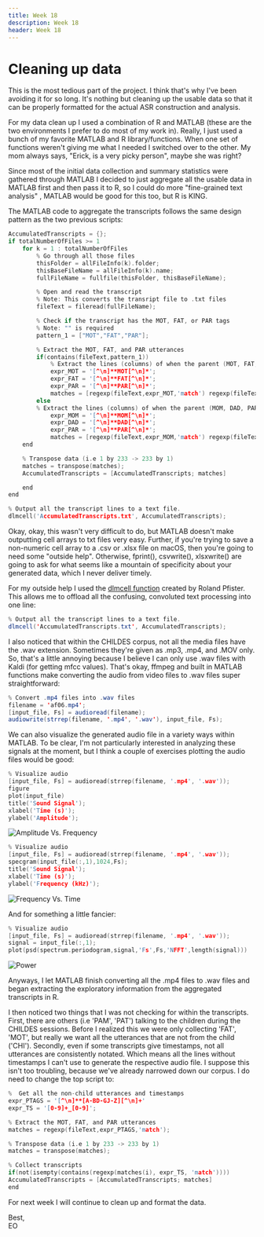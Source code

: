 ```yaml
---
title: Week 18
description: Week 18
header: Week 18
---
```


# Cleaning up data
This is the most tedious part of the project. I think that's why I've been avoiding it for so long. It's nothing but cleaning up the usable data so that it can be properly formatted for the actual ASR construction and analysis.

For my data clean up I used a combination of R and MATLAB (these are the two environments I prefer to do most of my work in). Really, I just used a bunch of my favorite MATLAB and R library/functions. When one set of functions weren't giving me what I needed I switched over to the other. My mom always says, "Erick, is a very picky person", maybe she was right?

Since most of the initial data collection and summary statistics were gathered through MATLAB I decided to just aggregate all the usable data in MATLAB first and then pass it to R, so I could do more "fine-grained text analysis" , MATLAB would be good for this too, but R is KING.

The MATLAB code to aggregate the transcripts follows the same design pattern as the two previous scripts:

```c
AccumulatedTranscripts = {};
if totalNumberOfFiles >= 1
	for k = 1 : totalNumberOfFiles
		% Go through all those files
		thisFolder = allFileInfo(k).folder;
		thisBaseFileName = allFileInfo(k).name;
		fullFileName = fullfile(thisFolder, thisBaseFileName);

		% Open and read the transcript
		% Note: This converts the transript file to .txt files
		fileText = fileread(fullFileName);

		% Check if the transcript has the MOT, FAT, or PAR tags
		% Note: "" is required
		pattern_1 = ["MOT","FAT","PAR"];

		% Extract the MOT, FAT, and PAR utterances
		if(contains(fileText,pattern_1))
			% Extract the lines (columns) of when the parent (MOT, FAT, PAR) is talking
			expr_MOT = '[^\n]**MOT[^\n]*';
			expr_FAT = '[^\n]**FAT[^\n]*';
			expr_PAR = '[^\n]**PAR[^\n]*';
			matches = [regexp(fileText,expr_MOT,'match') regexp(fileText,expr_FAT,'match') regexp(fileText,expr_PAR,'match')];
		else
		% Extract the lines (columns) of when the parent (MOM, DAD, PAR) is talking
			expr_MOM = '[^\n]**MOM[^\n]*';
			expr_DAD = '[^\n]**DAD[^\n]*';
			expr_PAR = '[^\n]**PAR[^\n]*';
			matches = [regexp(fileText,expr_MOM,'match') regexp(fileText,expr_DAD,'match') regexp(fileText,expr_PAR,'match')];   
	end

	% Transpose data (i.e 1 by 233 -> 233 by 1)
	matches = transpose(matches);
	AccumulatedTranscripts = [AccumulatedTranscripts; matches]

	end
end

% Output all the transcript lines to a text file.
dlmcell('AccumulatedTranscripts.txt', AccumulatedTranscripts);
```

Okay, okay, this wasn't very difficult to do, but MATLAB doesn't make outputting cell arrays to txt files very easy. Further, if you're trying to save a non-numeric cell array to a .csv or .xlsx file on macOS, then you're going to need some "outside help". Otherwise, fprint(), csvwrite(), xlsxwrite() are going to ask for what seems like a mountain of specificity about your generated data, which I never deliver timely.

For my outside help I used the [dlmcell function](https://www.mathworks.com/matlabcentral/fileexchange/25387-write-cell-array-to-text-file) created by Roland Pfister. This allows me to offload all the confusing, convoluted text processing into one line:

```java
% Output all the transcript lines to a text file.
dlmcell('AccumulatedTranscripts.txt', AccumulatedTranscripts);
```

I also noticed that within the CHILDES corpus, not all the media files have the .wav extension. Sometimes they're given as .mp3, .mp4, and .MOV only. So, that's a little annoying because I believe I can only use .wav files with Kaldi (for getting mfcc values). That's okay, ffmpeg and built in MATLAB functions make converting the audio from video files to .wav files super straightforward:

```java
% Convert .mp4 files into .wav files
filename = 'af06.mp4';
[input_file, Fs] = audioread(filename);
audiowrite(strrep(filename, '.mp4', '.wav'), input_file, Fs);
```

We can also visualize the generated audio file in a variety ways within MATLAB.
To be clear, I'm not particularly interested in analyzing these signals at the moment, but I think a couple of exercises plotting the audio files would be good:

```c
% Visualize audio
[input_file, Fs] = audioread(strrep(filename, '.mp4', '.wav'));
figure
plot(input_file)
title('Sound Signal');
xlabel('Time (s)');
ylabel('Amplitude');
```
![Amplitude Vs. Frequency](https://storage.googleapis.com/root-proposal-1246/CREU_DATA/week_18/amp%3Atime.png)

```c
% Visualize audio
[input_file, Fs] = audioread(strrep(filename, '.mp4', '.wav'));
specgram(input_file(:,1),1024,Fs);
title('Sound Signal');
xlabel('Time (s)');
ylabel('Frequency (kHz)');
```
![Frequency Vs. Time](https://storage.googleapis.com/root-proposal-1246/CREU_DATA/week_18/freq%3Atime.png)

And for something a little fancier:

```c
% Visualize audio
[input_file, Fs] = audioread(strrep(filename, '.mp4', '.wav'));
signal = input_file(:,1);
plot(psd(spectrum.periodogram,signal,'Fs',Fs,'NFFT',length(signal)))
```
![Power](https://storage.googleapis.com/root-proposal-1246/CREU_DATA/week_18/power%3Atime.png)

Anyways, I let MATLAB finish converting all the .mp4 files to .wav files and began extracting the exploratory information from the aggregated transcripts in R.

I then noticed two things that I was not checking for within the transcripts. First, there are others (i.e 'PAM', 'PAT') talking to the children during the CHILDES sessions. Before I realized this we were only collecting 'FAT', 'MOT', but really we want all the utterances that are not from the child ('CHI'). Secondly, even if some transcripts give timestamps, not all utterances are consistently notated. Which means all the lines without timestamps I can't use to generate the respective audio file. I suppose this isn't too troubling, because we've already narrowed down our corpus. I do need to change the top script to:

```c
%  Get all the non-child utterances and timestamps
expr_PTAGS = '[^\n]**[A-BD-GJ-Z][^\n]+'
expr_TS = '[0-9]+_[0-9]';

% Extract the MOT, FAT, and PAR utterances
matches = regexp(fileText,expr_PTAGS,'match');

% Transpose data (i.e 1 by 233 -> 233 by 1)
matches = transpose(matches);

% Collect transcripts			
if(not(isempty(contains(regexp(matches(i), expr_TS, 'match'))))
AccumulatedTranscripts = [AccumulatedTranscripts; matches]
end
```  

For next week I will continue to clean up and format the data.

Best, <br />
EO
